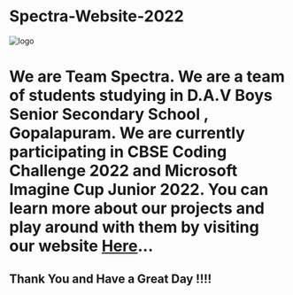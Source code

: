 # Spectra-Website-2022
![logo](https://user-images.githubusercontent.com/88311744/167016243-352aee0d-4d91-4d5d-af0d-96c590870be1.png)
<br/>
<h1>
We are Team Spectra. We are a team of students studying in D.A.V Boys Senior Secondary School , Gopalapuram. We are currently participating in CBSE Coding Challenge 2022 
and Microsoft Imagine Cup Junior 2022. You can learn more about our projects and play around with them by visiting our website <a href="https://spectra-competitons-2022.github.io/Spectra-Website-2022/index.html">Here</a>...</h1>

## Thank You and Have a Great Day !!!!
